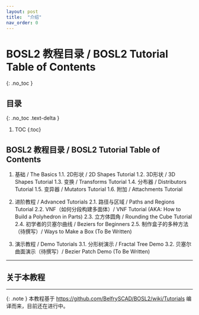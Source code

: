 ```yaml
---
layout: post
title:  "介绍"
nav_order: 0
---
```



# BOSL2 教程目录 / BOSL2 Tutorial Table of Contents

{: .no_toc }

## 目录
{: .no_toc .text-delta }

1. TOC
{:toc}

## BOSL2 教程目录 / BOSL2 Tutorial Table of Contents

1. 基础 / The Basics
1.1. 2D形状 / 2D Shapes Tutorial
1.2. 3D形状 / 3D Shapes Tutorial
1.3. 变换 / Transforms Tutorial
1.4. 分布器 / Distributors Tutorial
1.5. 变异器 / Mutators Tutorial
1.6. 附加 / Attachments Tutorial

2. 进阶教程 / Advanced Tutorials
2.1. 路径与区域 / Paths and Regions Tutorial
2.2. VNF（如何分段构建多面体）/ VNF Tutorial (AKA: How to Build a Polyhedron in Parts)
2.3. 立方体圆角 / Rounding the Cube Tutorial
2.4. 初学者的贝塞尔曲线 / Beziers for Beginners
2.5. 制作盒子的多种方法（待撰写）/ Ways to Make a Box (To Be Written)

3. 演示教程 / Demo Tutorials
3.1. 分形树演示 / Fractal Tree Demo
3.2. 贝塞尔曲面演示（待撰写）/ Bezier Patch Demo (To Be Written)

---

## 关于本教程


---

{: .note }
本教程基于 https://github.com/BelfrySCAD/BOSL2/wiki/Tutorials 编译而来，目前还在进行中。
